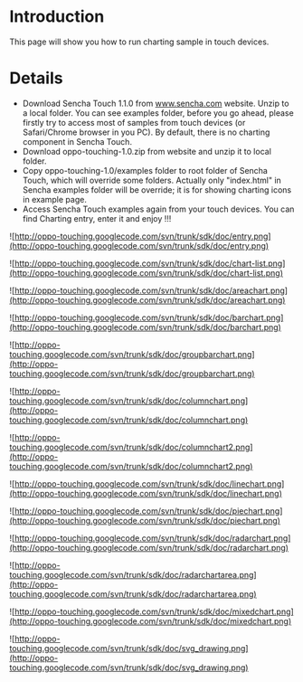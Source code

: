 # Introduction #

This page will show you how to run charting sample in touch devices.

# Details #

  * Download Sencha Touch 1.1.0 from www.sencha.com website. Unzip to a local folder. You can see examples folder, before you go ahead, please firstly try to access most of samples from touch devices (or Safari/Chrome browser in you PC). By default, there is no charting component in Sencha Touch.
  * Download oppo-touching-1.0.zip from website and unzip it to local folder.
  * Copy oppo-touching-1.0/examples folder to root folder of Sencha Touch, which will override some folders. Actually only "index.html" in Sencha examples folder will be override; it is for showing charting icons in example page.
  * Access Sencha Touch examples again from your touch devices. You can find Charting entry, enter it and enjoy !!!

![http://oppo-touching.googlecode.com/svn/trunk/sdk/doc/entry.png](http://oppo-touching.googlecode.com/svn/trunk/sdk/doc/entry.png)

![http://oppo-touching.googlecode.com/svn/trunk/sdk/doc/chart-list.png](http://oppo-touching.googlecode.com/svn/trunk/sdk/doc/chart-list.png)

![http://oppo-touching.googlecode.com/svn/trunk/sdk/doc/areachart.png](http://oppo-touching.googlecode.com/svn/trunk/sdk/doc/areachart.png)

![http://oppo-touching.googlecode.com/svn/trunk/sdk/doc/barchart.png](http://oppo-touching.googlecode.com/svn/trunk/sdk/doc/barchart.png)

![http://oppo-touching.googlecode.com/svn/trunk/sdk/doc/groupbarchart.png](http://oppo-touching.googlecode.com/svn/trunk/sdk/doc/groupbarchart.png)

![http://oppo-touching.googlecode.com/svn/trunk/sdk/doc/columnchart.png](http://oppo-touching.googlecode.com/svn/trunk/sdk/doc/columnchart.png)

![http://oppo-touching.googlecode.com/svn/trunk/sdk/doc/columnchart2.png](http://oppo-touching.googlecode.com/svn/trunk/sdk/doc/columnchart2.png)

![http://oppo-touching.googlecode.com/svn/trunk/sdk/doc/linechart.png](http://oppo-touching.googlecode.com/svn/trunk/sdk/doc/linechart.png)

![http://oppo-touching.googlecode.com/svn/trunk/sdk/doc/piechart.png](http://oppo-touching.googlecode.com/svn/trunk/sdk/doc/piechart.png)

![http://oppo-touching.googlecode.com/svn/trunk/sdk/doc/radarchart.png](http://oppo-touching.googlecode.com/svn/trunk/sdk/doc/radarchart.png)

![http://oppo-touching.googlecode.com/svn/trunk/sdk/doc/radarchartarea.png](http://oppo-touching.googlecode.com/svn/trunk/sdk/doc/radarchartarea.png)

![http://oppo-touching.googlecode.com/svn/trunk/sdk/doc/mixedchart.png](http://oppo-touching.googlecode.com/svn/trunk/sdk/doc/mixedchart.png)

![http://oppo-touching.googlecode.com/svn/trunk/sdk/doc/svg_drawing.png](http://oppo-touching.googlecode.com/svn/trunk/sdk/doc/svg_drawing.png)